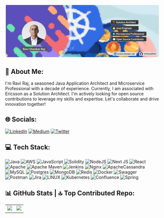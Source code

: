 <a href="" target="_blank"><img src="https://github.com/raviraj-github/ContentManagement/blob/main/RAVI_RAJ_VISUAL_PROFILE_M.png?raw=true" /></a>
## 💫 About Me:
I'm Ravi Raj, a seasoned Java Application Architect and Microservice Professional with a decade of experience. Currently, I am associated with Ericsson as a Solution Architect. I'm actively looking for open source contributions to leverage my skills and expertise. Let's collaborate and drive innovation together!


## 🌐 Socials:
[![LinkedIn](https://img.shields.io/badge/LinkedIn-%230077B5.svg?logo=linkedin&logoColor=white)](https://linkedin.com/in/https://www.linkedin.com/in/ravi-shankar-raj/) [![Medium](https://img.shields.io/badge/Medium-12100E?logo=medium&logoColor=white)](https://medium.com/@https://medium.com/@learning.ravishankarraj) [![Twitter](https://img.shields.io/badge/Twitter-%231DA1F2.svg?logo=Twitter&logoColor=white)](https://twitter.com/https://twitter.com/imRRaj_Official) 

## 💻 Tech Stack:
![Java](https://img.shields.io/badge/java-%23ED8B00.svg?style=for-the-badge&logo=java&logoColor=white) ![AWS](https://img.shields.io/badge/AWS-%23FF9900.svg?style=for-the-badge&logo=amazon-aws&logoColor=white) ![JavaScript](https://img.shields.io/badge/javascript-%23323330.svg?style=for-the-badge&logo=javascript&logoColor=%23F7DF1E) ![Solidity](https://img.shields.io/badge/Solidity-%23363636.svg?style=for-the-badge&logo=solidity&logoColor=white) ![NodeJS](https://img.shields.io/badge/node.js-6DA55F?style=for-the-badge&logo=node.js&logoColor=white) ![Next JS](https://img.shields.io/badge/Next-black?style=for-the-badge&logo=next.js&logoColor=white) ![React](https://img.shields.io/badge/react-%2320232a.svg?style=for-the-badge&logo=react&logoColor=%2361DAFB) ![Apache](https://img.shields.io/badge/apache-%23D42029.svg?style=for-the-badge&logo=apache&logoColor=white) ![Apache Maven](https://img.shields.io/badge/Apache%20Maven-C71A36?style=for-the-badge&logo=Apache%20Maven&logoColor=white) ![Jenkins](https://img.shields.io/badge/jenkins-%232C5263.svg?style=for-the-badge&logo=jenkins&logoColor=white) ![Nginx](https://img.shields.io/badge/nginx-%23009639.svg?style=for-the-badge&logo=nginx&logoColor=white) ![ApacheCassandra](https://img.shields.io/badge/cassandra-%231287B1.svg?style=for-the-badge&logo=apache-cassandra&logoColor=white) ![MySQL](https://img.shields.io/badge/mysql-%2300f.svg?style=for-the-badge&logo=mysql&logoColor=white) ![Postgres](https://img.shields.io/badge/postgres-%23316192.svg?style=for-the-badge&logo=postgresql&logoColor=white) ![MongoDB](https://img.shields.io/badge/MongoDB-%234ea94b.svg?style=for-the-badge&logo=mongodb&logoColor=white) ![Redis](https://img.shields.io/badge/redis-%23DD0031.svg?style=for-the-badge&logo=redis&logoColor=white) ![Docker](https://img.shields.io/badge/docker-%230db7ed.svg?style=for-the-badge&logo=docker&logoColor=white) ![Swagger](https://img.shields.io/badge/-Swagger-%23Clojure?style=for-the-badge&logo=swagger&logoColor=white) ![Postman](https://img.shields.io/badge/Postman-FF6C37?style=for-the-badge&logo=postman&logoColor=white) ![Jira](https://img.shields.io/badge/jira-%230A0FFF.svg?style=for-the-badge&logo=jira&logoColor=white) ![LINUX](https://img.shields.io/badge/Linux-FCC624?style=for-the-badge&logo=linux&logoColor=black) ![Kubernetes](https://img.shields.io/badge/kubernetes-%23326ce5.svg?style=for-the-badge&logo=kubernetes&logoColor=white) ![Confluence](https://img.shields.io/badge/confluence-%23172BF4.svg?style=for-the-badge&logo=confluence&logoColor=white) ![Spring](https://img.shields.io/badge/spring-%236DB33F.svg?style=for-the-badge&logo=spring&logoColor=white)
## 📊 GitHub Stats | 🔝 Top Contributed Repo:

<table>
  <tr>
    <td><a href="https://github-readme-stats.vercel.app/api?username=raviraj-github&theme=dark&hide_border=false&include_all_commits=true&count_private=true"><img src="https://github-readme-stats.vercel.app/api?username=raviraj-github&theme=dark&hide_border=false&include_all_commits=true&count_private=true" /></a></td>
    <td><a href="https://github-contributor-stats.vercel.app/api?username=raviraj-github&limit=4&theme=onedark&combine_all_yearly_contributions=true"><img src="https://github-contributor-stats.vercel.app/api?username=raviraj-github&limit=4&theme=onedark&combine_all_yearly_contributions=true" /></a></td>
  </tr>
</table>
